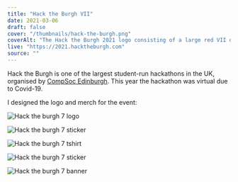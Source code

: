 ```yaml
---
title: "Hack the Burgh VII"
date: 2021-03-06
draft: false
cover: "/thumbnails/hack-the-burgh.png"
coverAlt: "The Hack the Burgh 2021 logo consisting of a large red VII on a black background. Overlayed on the VII is the white text Hack the Burgh."
live: "https://2021.hacktheburgh.com"
source: ""
---
```


Hack the Burgh is one of the largest student-run hackathons in the UK, organised by [CompSoc Edinburgh](https://comp-soc.com). This year the hackathon was virtual due to Covid-19.

I designed the logo and merch for the event:

![Hack the burgh 7 logo](/hack-the-burgh/logo-2021.png)

![Hack the burgh 7 sticker](/hack-the-burgh/sticker-2021.png)

![Hack the burgh 7 tshirt](/hack-the-burgh/tshirt-2021.png)

![Hack the burgh 7 sticker](/hack-the-burgh/sticker-2-2021.png)

![Hack the burgh 7 banner](/hack-the-burgh/banner-2021.png)
